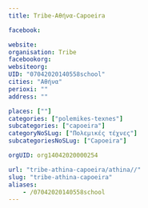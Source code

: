 ```yaml
---
title: Tribe-Αθήνα-Capoeira

facebook:

website:
organisation: Tribe
facebookorg:
websiteorg:
UID: "07042020140558school"
cities: "Αθήνα"
perioxi: ""
address: ""

places: [""]
categories: ["polemikes-texnes"]
subcategories: ["capoeira"]
categoryNoSLug: ["Πολεμικές τέχνες"]
subcategoriesNoSLug: ["Capoeira"]

orgUID: org14042020000254

url: "tribe-athina-capoeira/athina//"
slug: "tribe-athina-capoeira"
aliases:
    - /07042020140558school
---
```





